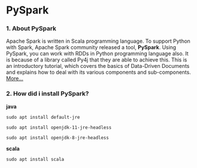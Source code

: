 # PySpark

### 1. About PySpark

Apache Spark is written in Scala programming language. To support Python with Spark, Apache Spark community released a tool, **PySpark**. Using PySpark, you can work with RDDs in Python programming language also. It is because of a library called Py4j that they are able to achieve this. This is an introductory tutorial, which covers the basics of Data-Driven Documents and explains how to deal with its various components and sub-components. [More...](https://www.tutorialspoint.com/pyspark/index.htm)

### 2. How did i install PySpark?

**java**

`sudo apt install default-jre`

`sudo apt install openjdk-11-jre-headless`

`sudo apt install openjdk-8-jre-headless`

**scala**

`sudo apt install scala`


